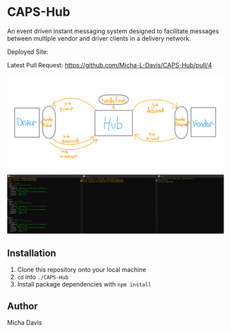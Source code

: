 # CAPS-Hub

An event driven instant messaging system designed to facilitate messages between multiple vendor and driver clients in a delivery network.

Deployed Site: <Not Yet> 

Latest Pull Request: https://github.com/Micha-L-Davis/CAPS-Hub/pull/4

![UML Diagram](./assets/brave_6DizQwJrX2.png)

![Example Output](./assets/ubuntu_u4jzawF2OI.png)
    
## Installation

1. Clone this repository onto your local machine
2. `cd` into `./CAPS-Hub`
3. Install package dependencies with `npm install`

## Author

Micha Davis


